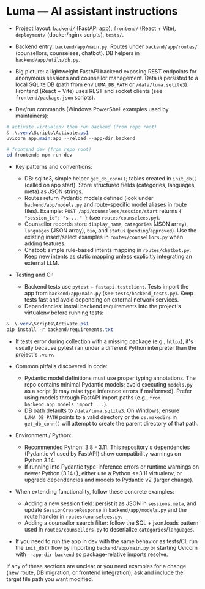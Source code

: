 <!--
Brief, actionable guidance for AI coding agents working on Luma MVP.
Keep this file small (~20-50 lines). Reference only discoverable facts.
-->
# Luma — AI assistant instructions

- Project layout: `backend/` (FastAPI app), `frontend/` (React + Vite), `deployment/` (docker/nginx scripts), `tests/`.
- Backend entry: `backend/app/main.py`. Routes under `backend/app/routes/` (counsellors, counselees, chatbot). DB helpers in `backend/app/utils/db.py`.

- Big picture: a lightweight FastAPI backend exposing REST endpoints for anonymous sessions and counsellor management. Data is persisted to a local SQLite DB (path from env `LUMA_DB_PATH` or `/data/luma.sqlite3`). Frontend (React + Vite) uses REST and socket clients (see `frontend/package.json` scripts).

- Dev/run commands (Windows PowerShell examples used by maintainers):

```powershell
# activate virtualenv then run backend (from repo root)
& .\.venv\Scripts\Activate.ps1
uvicorn app.main:app --reload --app-dir backend

# frontend dev (from repo root)
cd frontend; npm run dev
```

- Key patterns and conventions:
  - DB: sqlite3, simple helper `get_db_conn()`; tables created in `init_db()` (called on app start). Store structured fields (categories, languages, meta) as JSON strings.
  - Routes return Pydantic models defined (look under `backend/app/models.py` and route-specific model aliases in route files). Example: `POST /api/counselees/session/start` returns `{ "session_id": "s-..." }` (see `routes/counselees.py`).
  - Counsellor records store `display_name`, `categories` (JSON array), `languages` (JSON array), `bio`, and `status` (`pending`/`approved`). Use the existing insert/select examples in `routes/counsellors.py` when adding features.
  - Chatbot: simple rule-based intents mapping in `routes/chatbot.py`. Keep new intents as static mapping unless explicitly integrating an external LLM.

- Testing and CI:
  - Backend tests use `pytest` + `fastapi.testclient`. Tests import the app from `backend/app/main.py` (see `tests/backend_tests.py`). Keep tests fast and avoid depending on external network services.
  - Dependencies: install backend requirements into the project's virtualenv before running tests:

```powershell
& .\.venv\Scripts\Activate.ps1
pip install -r backend/requirements.txt
```

  - If tests error during collection with a missing package (e.g., `httpx`), it's usually because pytest ran under a different Python interpreter than the project's `.venv`.

- Common pitfalls discovered in code:
  - Pydantic model definitions must use proper typing annotations. The repo contains minimal Pydantic models; avoid executing `models.py` as a script (it may raise type inference errors if malformed). Prefer using models through FastAPI import paths (e.g., `from backend.app.models import ...`).
  - DB path defaults to `/data/luma.sqlite3`. On Windows, ensure `LUMA_DB_PATH` points to a valid directory or the `os.makedirs` in `get_db_conn()` will attempt to create the parent directory of that path.

- Environment / Python:
  - Recommended Python: 3.8 - 3.11. This repository's dependencies (Pydantic v1 used by FastAPI) show compatibility warnings on Python 3.14.
  - If running into Pydantic type-inference errors or runtime warnings on newer Python (3.14+), either use a Python <=3.11 virtualenv, or upgrade dependencies and models to Pydantic v2 (larger change).

- When extending functionality, follow these concrete examples:
  - Adding a new session field: persist it as JSON in `sessions.meta`, and update `SessionCreateResponse` in `backend/app/models.py` and the route handler in `routes/counselees.py`.
  - Adding a counsellor search filter: follow the SQL + json.loads pattern used in `routes/counsellors.py` to deserialize `categories`/`languages`.

- If you need to run the app in dev with the same behavior as tests/CI, run the `init_db()` flow by importing `backend/app/main.py` or starting Uvicorn with `--app-dir backend` so package-relative imports resolve.

If any of these sections are unclear or you need examples for a change (new route, DB migration, or frontend integration), ask and include the target file path you want modified.
